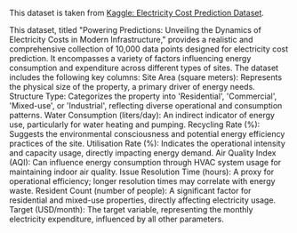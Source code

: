 This dataset is taken from [Kaggle: Electricity Cost Prediction Dataset](https://www.kaggle.com/datasets/shalmamuji/electricity-cost-prediction-dataset).

This dataset, titled "Powering Predictions: Unveiling the Dynamics of Electricity Costs in Modern Infrastructure," provides a realistic and comprehensive collection of 10,000 data points designed for electricity cost prediction. It encompasses a variety of factors influencing energy consumption and expenditure across different types of sites. The dataset includes the following key columns:
Site Area (square meters): Represents the physical size of the property, a primary driver of energy needs.
Structure Type: Categorizes the property into 'Residential', 'Commercial', 'Mixed-use', or 'Industrial', reflecting diverse operational and consumption patterns.
Water Consumption (liters/day): An indirect indicator of energy use, particularly for water heating and pumping.
Recycling Rate (%): Suggests the environmental consciousness and potential energy efficiency practices of the site.
Utilisation Rate (%): Indicates the operational intensity and capacity usage, directly impacting energy demand.
Air Quality Index (AQI): Can influence energy consumption through HVAC system usage for maintaining indoor air quality.
Issue Resolution Time (hours): A proxy for operational efficiency; longer resolution times may correlate with energy waste.
Resident Count (number of people): A significant factor for residential and mixed-use properties, directly affecting electricity usage.
Target (USD/month): The target variable, representing the monthly electricity expenditure, influenced by all other parameters.